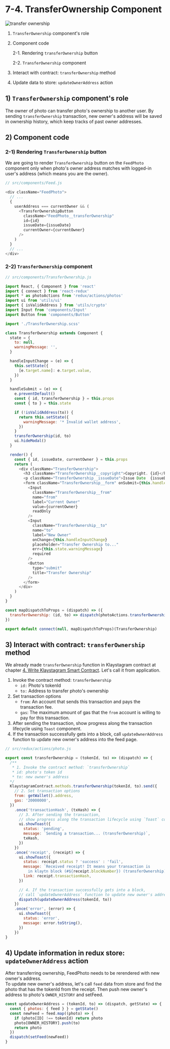 # 7-4. TransferOwnership Component

![transfer ownership](../../../../.gitbook/assets/klaystagram-transferownership.png)

1. `TransferOwnership` component's role
2. Component code

   2-1. Rendering `transferOwnership` button

   2-2. `TransferOwnership` component

3. Interact with contract: `transferOwnership` method
4. Update data to store: `updateOwnerAddress` action  

## 1\) `TransferOwnership` component's role <a id="1-transferownership-component-s-role"></a>

The owner of photo can transfer photo's ownership to another user. By sending `transferOwnership` transaction, new owner's address will be saved in ownership history, which keep tracks of past owner addresses.

## 2\) Component code <a id="2-component-code"></a>

### 2-1\) Rendering `TransferOwnership` button <a id="2-1-rendering-transferownership-button"></a>

We are going to render `TransferOwnership` button on the `FeedPhoto` component only when photo's owner address matches with logged-in user's address \(which means you are the owner\).

```javascript
// src/components/Feed.js

<div className="FeedPhoto">
  // ...
  {
    userAddress === currentOwner && (
      <TransferOwnershipButton
        className="FeedPhoto__transferOwnership"
        id={id}
        issueDate={issueDate}
        currentOwner={currentOwner}
      />
    )
  }
  // ...
</div>
```

### 2-2\) `TransferOwnership` component <a id="2-2-transferownership-component"></a>

```javascript
// src/components/TransferOwnership.js

import React, { Component } from 'react'
import { connect } from 'react-redux'
import * as photoActions from 'redux/actions/photos'
import ui from 'utils/ui'
import { isValidAddress } from 'utils/crypto'
import Input from 'components/Input'
import Button from 'components/Button'

import './TransferOwnership.scss'

class TransferOwnership extends Component {
  state = {
    to: null,
    warningMessage: '',
  }

  handleInputChange = (e) => {
    this.setState({
      [e.target.name]: e.target.value,
    })
  }

  handleSubmit = (e) => {
    e.preventDefault()
    const { id, transferOwnership } = this.props
    const { to } = this.state

    if (!isValidAddress(to)) {
      return this.setState({
        warningMessage: '* Invalid wallet address',
      })
    }
    transferOwnership(id, to)
    ui.hideModal()
  }

  render() {
    const { id, issueDate, currentOwner } = this.props
    return (
      <div className="TransferOwnership">
        <h3 className="TransferOwnership__copyright">Copyright. {id}</h3>
        <p className="TransferOwnership__issueDate">Issue Date  {issueDate}</p>
        <form className="TransferOwnership__form" onSubmit={this.handleSubmit}>
          <Input
            className="TransferOwnership__from"
            name="from"
            label="Current Owner"
            value={currentOwner}
            readOnly
          />
          <Input
            className="TransferOwnership__to"
            name="to"
            label="New Owner"
            onChange={this.handleInputChange}
            placeholder="Transfer Ownership to..."
            err={this.state.warningMessage}
            required
          />
          <Button
            type="submit"
            title="Transfer Ownership"
          />
        </form>
      </div>
    )
  }
}

const mapDispatchToProps = (dispatch) => ({
  transferOwnership: (id, to) => dispatch(photoActions.transferOwnership(id, to)),
})

export default connect(null, mapDispatchToProps)(TransferOwnership)
```

## 3\) Interact with contract: `transferOwnership` method <a id="3-interact-with-contract-transferownership-method"></a>

We already made `transferOwnership` function in Klaystagram contract at chapter [4. Write Klaystagram Smart Contract](../4.-write-klaystagram-smart-contract.md). Let's call it from application.

1. Invoke the contract method: `transferOwnership`  
   * `id:` Photo's tokenId
   * `to:` Address to transfer photo's ownership
2. Set transaction options 
   * `from`: An account that sends this transaction and pays the transaction fee.  
   * `gas`: The maximum amount of gas that the `from` account is willing to pay for this transaction.
3. After sending the transaction, show progress along the transaction lifecycle using `Toast` component.
4. If the transaction successfully gets into a block, call `updateOwnerAddress` function to update new owner's address into the feed page.

```javascript
// src/redux/actions/photo.js

export const transferOwnership = (tokenId, to) => (dispatch) => {
  /** 
   * 1. Invoke the contract method: `transferOwnership`
   * id: photo's token id
   * to: new owner's address
  */
  KlaystagramContract.methods.transferOwnership(tokenId, to).send({
    // 2. Set transaction options
    from: getWallet().address,
    gas: '20000000',
  })
    .once('transactionHash', (txHash) => {
      // 3. After sending the transaction,
      // show progress along the transaction lifecycle using `Toast` component.
      ui.showToast({
        status: 'pending',
        message: `Sending a transaction... (transferOwnership)`,
        txHash,
      })
    })
    .once('receipt', (receipt) => {
      ui.showToast({
        status: receipt.status ? 'success' : 'fail',
        message: `Received receipt! It means your transaction is
          in klaytn block (#${receipt.blockNumber}) (transferOwnership)`,
        link: receipt.transactionHash,
      })

      // 4. If the transaction successfully gets into a block,
      // call `updateOwnerAddress` function to update new owner's address into the feed page.
      dispatch(updateOwnerAddress(tokenId, to))
    })
    .once('error', (error) => {
      ui.showToast({
        status: 'error',
        message: error.toString(),
      })
    })
}
```

## 4\) Update information in redux store: `updateOwnerAddress` action <a id="4-update-information-in-redux-store-updateowneraddress-action"></a>

After transferring ownership, FeedPhoto needs to be rerendered with new owner's address.  
To update new owner's address, let's call `feed` data from store and find the photo that has the tokenId from the receipt. Then push new owner's address to photo's `OWNER_HISTORY` and setFeed.

```javascript
const updateOwnerAddress = (tokenId, to) => (dispatch, getState) => {
  const { photos: { feed } } = getState()
  const newFeed = feed.map((photo) => {
    if (photo[ID] !== tokenId) return photo
    photo[OWNER_HISTORY].push(to)
    return photo
  })
  dispatch(setFeed(newFeed))
}
```

